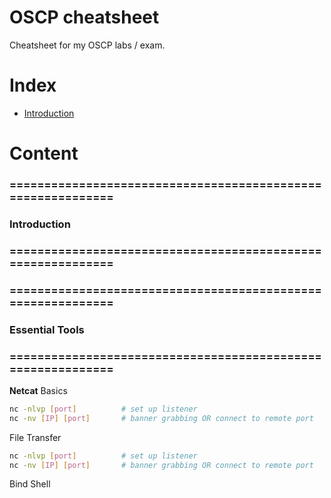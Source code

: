 # OSCP cheatsheet
Cheatsheet for my OSCP labs / exam.

# Index

- [Introduction](#introduction) 

# Content

### ============================================================
### Introduction
### ============================================================


### ============================================================
### Essential Tools
### ============================================================

**Netcat**
Basics
```bash
nc -nlvp [port]          # set up listener
nc -nv [IP] [port]       # banner grabbing OR connect to remote port
```
File Transfer
```bash
nc -nlvp [port]          # set up listener
nc -nv [IP] [port]       # banner grabbing OR connect to remote port
```
Bind Shell
```bash
```
